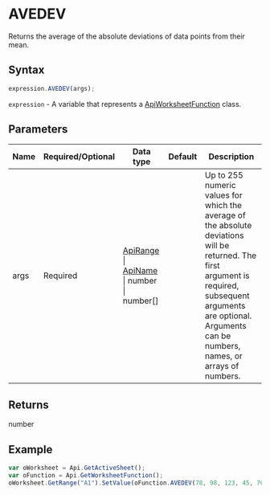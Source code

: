 # AVEDEV

Returns the average of the absolute deviations of data points from their mean.

## Syntax

```javascript
expression.AVEDEV(args);
```

`expression` - A variable that represents a [ApiWorksheetFunction](../ApiWorksheetFunction.md) class.

## Parameters

| **Name** | **Required/Optional** | **Data type** | **Default** | **Description** |
| ------------- | ------------- | ------------- | ------------- | ------------- |
| args | Required | [ApiRange](../../ApiRange/ApiRange.md) \| [ApiName](../../ApiName/ApiName.md) \| number \| number[] |  | Up to 255 numeric values for which the average of the absolute deviations will be returned. The first argument is required, subsequent arguments are optional. Arguments can be numbers, names, or arrays of numbers. |

## Returns

number

## Example



```javascript editor-xlsx
var oWorksheet = Api.GetActiveSheet();
var oFunction = Api.GetWorksheetFunction();
oWorksheet.GetRange("A1").SetValue(oFunction.AVEDEV(78, 98, 123, 45, 70, 67, 3, 9, 289));
```
